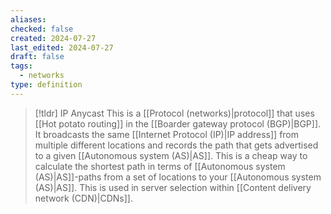 ```yaml
---
aliases: 
checked: false
created: 2024-07-27
last_edited: 2024-07-27
draft: false
tags:
  - networks
type: definition
---
```

>[!tldr] IP Anycast
>This is a [[Protocol (networks)|protocol]] that uses [[Hot potato routing]] in the [[Boarder gateway protocol (BGP)|BGP]]. It broadcasts the same [[Internet Protocol (IP)|IP address]] from multiple different locations and records the path that gets advertised to a given [[Autonomous system (AS)|AS]]. This is a cheap way to calculate the shortest path in terms of [[Autonomous system (AS)|AS]]-paths from a set of locations to your [[Autonomous system (AS)|AS]]. This is used in server selection within [[Content delivery network (CDN)|CDNs]].


